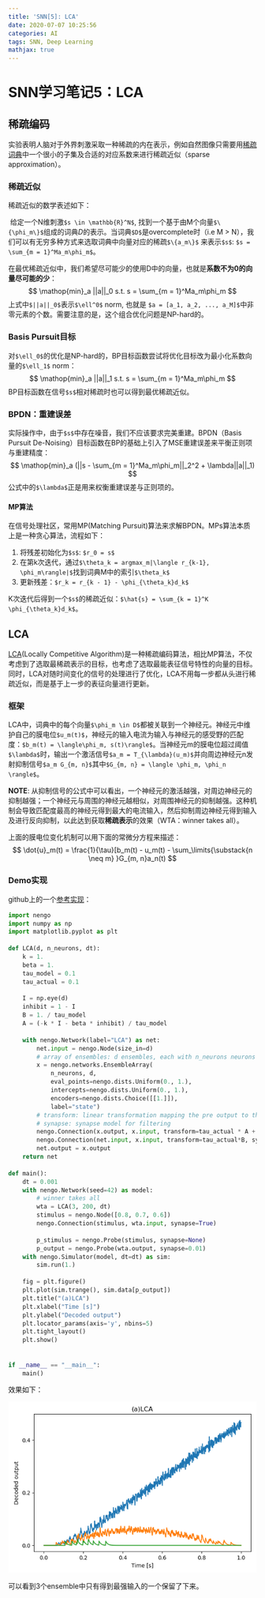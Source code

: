 ```yaml
---
title: 'SNN[5]: LCA'
date: 2020-07-07 10:25:56
categories: AI
tags: SNN, Deep Learning
mathjax: true
---
```


# SNN学习笔记5：LCA

## 稀疏编码

实验表明人脑对于外界刺激采取一种稀疏的内在表示，例如自然图像只需要用[稀疏词典](https://en.wikipedia.org/wiki/Sparse_dictionary_learning)中一个很小的子集及合适的对应系数来进行稀疏近似（sparse approximation）。

### 稀疏近似

稀疏近似的数学表述如下：

​	给定一个N维刺激`$s \in \mathbb{R}^N$`, 找到一个基于由M个向量`$\{\phi_m\}$`组成的词典$D$的表示。当词典`$D$`是overcomplete时（i.e M > N），我们可以有无穷多种方式来选取词典中向量对应的稀疏`$\{a_m\}$` 来表示`$s$`: `$s = \sum_{m = 1}^Ma_m\phi_m$`。

在最优稀疏近似中，我们希望尽可能少的使用D中的向量，也就是**系数不为0的向量尽可能的少**：
$$
\mathop{min}_a ||a||_0    s.t.    s = \sum_{m = 1}^Ma_m\phi_m
$$
上式中`$||a||_0$`表示`$\ell^0$` norm, 也就是 `$a = [a_1, a_2, ..., a_M]$`中非零元素的个数。需要注意的是，这个组合优化问题是NP-hard的。

### Basis Pursuit目标

对`$\ell_0$`的优化是NP-hard的，BP目标函数尝试将优化目标改为最小化系数向量的`$\ell_1$` norm：
$$
\mathop{min}_a ||a||_1    s.t.    s = \sum_{m = 1}^Ma_m\phi_m
$$
BP目标函数在信号`$s$`相对稀疏时也可以得到最优稀疏近似。

### BPDN：重建误差

实际操作中，由于`$s$`中存在噪音，我们不应该要求完美重建。BPDN（Basis Pursuit De-Noising）目标函数在BP的基础上引入了MSE重建误差来平衡正则项与重建精度：
$$
\mathop{min}_a (||s - \sum_{m = 1}^Ma_m\phi_m||_2^2 + \lambda||a||_1)
$$
公式中的`$\lambda$`正是用来权衡重建误差与正则项的。

#### MP算法

在信号处理社区，常用MP(Matching Pursuit)算法来求解BPDN。MPs算法本质上是一种贪心算法，流程如下：

1. 将残差初始化为`$s$`: `$r_0 = s$`
2. 在第k次迭代，通过`$\theta_k = argmax_m|\langle r_{k-1}, \phi_m\rangle|$`找到词典M中的索引`$\theta_k$`
3. 更新残差：`$r_k = r_{k - 1} - \phi_{\theta_k}d_k$`

K次迭代后得到一个`$s$`的稀疏近似：`$\hat{s} = \sum_{k = 1}^K \phi_{\theta_k}d_k$`。

## LCA

[LCA](https://ece.rice.edu/~eld1/papers/Rozell08.pdf)(Locally Competitive Algorithm)是一种稀疏编码算法，相比MP算法，不仅考虑到了选取最稀疏表示的目标，也考虑了选取最能表征信号特性的向量的目标。同时，LCA对随时间变化的信号的处理进行了优化，LCA不用每一步都从头进行稀疏近似，而是基于上一步的表征向量进行更新。

### 框架

LCA中，词典中的每个向量`$\phi_m \in D$`都被关联到一个神经元。神经元中维护自己的膜电位`$u_m(t)$`，神经元的输入电流为输入与神经元的感受野的匹配度：`$b_m(t) = \langle\phi_m, s(t)\rangle$`。当神经元m的膜电位超过阈值`$\lambda$`时，输出一个激活信号`$a_m = T_{\lambda}(u_m)$`并向周边神经元n发射抑制信号`$a_m G_{m, n}$`其中`$G_{m, n} = \langle \phi_m, \phi_n \rangle$`。

**NOTE**: 从抑制信号的公式中可以看出，一个神经元的激活越强，对周边神经元的抑制越强；一个神经元与周围的神经元越相似，对周围神经元的抑制越强。这种机制会导致匹配度最高的神经元得到最大的电流输入，然后抑制周边神经元得到输入及进行反向抑制，以此达到获取**稀疏表示**的效果（WTA：winner takes all）。

上面的膜电位变化机制可以用下面的常微分方程来描述：
$$
\dot{u}_m(t) = \frac{1}{\tau}[b_m(t) - u_m(t) - \sum_\limits{\substack{n \neq m} }G_{m, n}a_n(t)
$$

### Demo实现

github上的一个[参考实现](https://github.com/ctn-waterloo/cogsci17-decide/blob/5e82b8cf466db5ce84270c866e9dc0c36daa52b6/cogsci17_decide/networks.py)：

```python
import nengo
import numpy as np
import matplotlib.pyplot as plt

def LCA(d, n_neurons, dt):
    k = 1.
    beta = 1.
    tau_model = 0.1
    tau_actual = 0.1

    I = np.eye(d)
    inhibit = 1 - I
    B = 1. / tau_model
    A = (-k * I - beta * inhibit) / tau_model

    with nengo.Network(label="LCA") as net:
        net.input = nengo.Node(size_in=d)
        # array of ensembles: d ensembles, each with n_neurons neurons
        x = nengo.networks.EnsembleArray(
            n_neurons, d,
            eval_points=nengo.dists.Uniform(0., 1.),
            intercepts=nengo.dists.Uniform(0., 1.),
            encoders=nengo.dists.Choice([[1.]]),
            label="state")
        # transform: linear transformation mapping the pre output to the post input
        # synapse: synapse model for filtering
        nengo.Connection(x.output, x.input, transform=tau_actual * A + I, synapse=tau_actual)
        nengo.Connection(net.input, x.input, transform=tau_actual*B, synapse=tau_actual)
        net.output = x.output
    return net

def main():
    dt = 0.001
    with nengo.Network(seed=42) as model:
        # winner takes all
        wta = LCA(3, 200, dt)
        stimulus = nengo.Node([0.8, 0.7, 0.6])
        nengo.Connection(stimulus, wta.input, synapse=True)

        p_stimulus = nengo.Probe(stimulus, synapse=None)
        p_output = nengo.Probe(wta.output, synapse=0.01)
    with nengo.Simulator(model, dt=dt) as sim:
        sim.run(1.)

    fig = plt.figure()
    plt.plot(sim.trange(), sim.data[p_output])
    plt.title("(a)LCA")
    plt.xlabel("Time [s]")
    plt.ylabel("Decoded output")
    plt.locator_params(axis='y', nbins=5)
    plt.tight_layout()
    plt.show()
        

if __name__ == "__main__":
    main()
```

效果如下：

![LCA](/images/lca.png)

可以看到3个ensemble中只有得到最强输入的一个保留了下来。